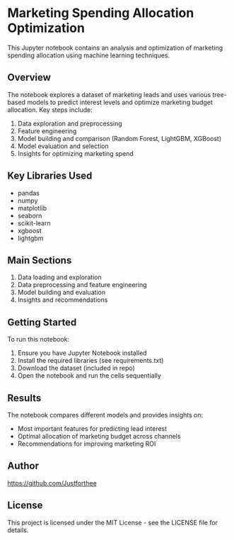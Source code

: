 # Marketing Spending Allocation Optimization

This Jupyter notebook contains an analysis and optimization of marketing spending allocation using machine learning techniques.

## Overview

The notebook explores a dataset of marketing leads and uses various tree-based models to predict interest levels and optimize marketing budget allocation. Key steps include:

1. Data exploration and preprocessing
2. Feature engineering 
3. Model building and comparison (Random Forest, LightGBM, XGBoost)
4. Model evaluation and selection
5. Insights for optimizing marketing spend

## Key Libraries Used

- pandas
- numpy  
- matplotlib
- seaborn
- scikit-learn
- xgboost
- lightgbm

## Main Sections

1. Data loading and exploration
2. Data preprocessing and feature engineering
3. Model building and evaluation
4. Insights and recommendations

## Getting Started

To run this notebook:

1. Ensure you have Jupyter Notebook installed
2. Install the required libraries (see requirements.txt)
3. Download the dataset (included in repo)
4. Open the notebook and run the cells sequentially

## Results

The notebook compares different models and provides insights on:

- Most important features for predicting lead interest
- Optimal allocation of marketing budget across channels
- Recommendations for improving marketing ROI

## Author

https://github.com/Justforthee

## License

This project is licensed under the MIT License - see the LICENSE file for details.
